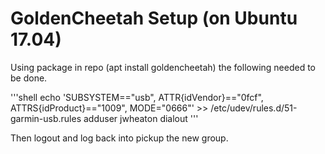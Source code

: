 # GoldenCheetah Setup (on Ubuntu 17.04)

Using package in repo (apt install goldencheetah) the following needed
to be done.

'''shell
echo 'SUBSYSTEM=="usb", ATTR{idVendor}=="0fcf", ATTRS{idProduct}=="1009", MODE="0666"' >> /etc/udev/rules.d/51-garmin-usb.rules
adduser jwheaton dialout
'''

Then logout and log back into pickup the new group.

